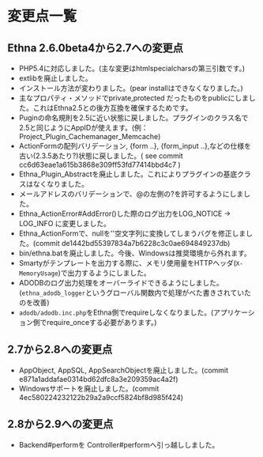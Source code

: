 # 変更点一覧

## Ethna 2.6.0beta4から2.7への変更点

* PHP5.4に対応しました。(主な変更はhtmlspecialcharsの第三引数です。)
* extlibを廃止しました。
* インストール方法が変わりました。(pear installはできなくなりました。)
* 主なプロパティ・メソッドでprivate,protected だったものをpublicにしました。これはEthna2.5との後方互換を確保するためです。
* Puginの命名規則を2.5に近い状態に戻しました。プラグインのクラス名で2.5と同じようにAppIDが使えます。(例：Project_Plugin_Cachemanager_Memcache)
* ActionFormの配列バリデーション, {form ..}, {form_input ..},などの仕様を古い(2.3.5あたり?)状態に戻しました。( see commit cc6d63eae1a615b3868e309ff53fd77414bbd4c7 )
* Ethna_Plugin_Abstractを廃止しました。これによりプラグインの基底クラスはなくなりました。
* メールアドレスのバリデーションで、@の左側の?を許可するようにしました。
* Ethna_ActionError#AddError()した際のログ出力をLOG_NOTICE -> LOG_INFO に変更しました。
* Ethna_ActionFormで、nullを''空文字列に変換してしまうバグを修正しました。(commit de1442bd55397834a7b6228c3c0ae694849237db)
* bin/ethna.batを廃止しました。今後、Windowsは推奨環境から外れます。
* Smartyがテンプレートを出力する際に、メモリ使用量をHTTPヘッダ(`X-MemoryUsage`)で出力するようにしました。
* ADODBのログ出力処理をオーバーライドできるようにしました。(`ethna_adodb_logger`というグローバル関数内で処理がべた書きされていたのを改善)
* `adodb/adodb.inc.php`をEthna側でrequireしなくなりました。(アプリケーション側でrequire_onceする必要があります。)

## 2.7から2.8への変更点

* AppObject, AppSQL, AppSearchObjectを廃止しました。(commit e871a1addafae0314bd62dfc8a3e209359ac4a2f)
* Windowsサポートを廃止しました。(commit 4ec580224232122b29a2a9ccf5824bf8d985f424)

## 2.8から2.9への変更点

* Backend#performを Controller#performへ引っ越ししました。
